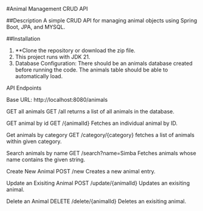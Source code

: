 #Animal Management CRUD API 

##Description
A simple CRUD API for managing animal objects using Spring Boot, JPA, and MYSQL.

##Installation
1. **Clone the repository or download the zip file.
2. This project runs with JDK 21.
3. Database Configuration: There should be an animals database created before running the code. The animals table should be able to automatically load.

API Endpoints

Base URL: http://localhost:8080/animals

GET all animals
GET /all
returns a list of all animals in the database. 

GET animal by id 
GET /{animalId}
Fetches an individual animal by ID.

Get animals by category
GET /category/{category}
fetches a list of animals within given category. 

Search animals by name 
GET /search?name=Simba
Fetches animals whose name contains the given string. 

Create New Animal
POST /new
Creates a new animal entry. 

Update an Exisiting Animal
POST /update/{animalId}
Updates an exisiting animal. 

Delete an Animal
DELETE /delete/{animalId}
Deletes an exisiting animal. 
